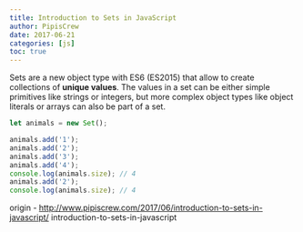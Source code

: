 ```yaml
---
title: Introduction to Sets in JavaScript
author: PipisCrew
date: 2017-06-21
categories: [js]
toc: true
---
```


Sets are a new object type with ES6 (ES2015) that allow to create collections of **unique values**. The values in a set can be either simple primitives like strings or integers, but more complex object types like object literals or arrays can also be part of a set.

```js
let animals = new Set();

animals.add('1');
animals.add('2');
animals.add('3');
animals.add('4');
console.log(animals.size); // 4
animals.add('2');
console.log(animals.size); // 4
```

origin - http://www.pipiscrew.com/2017/06/introduction-to-sets-in-javascript/ introduction-to-sets-in-javascript